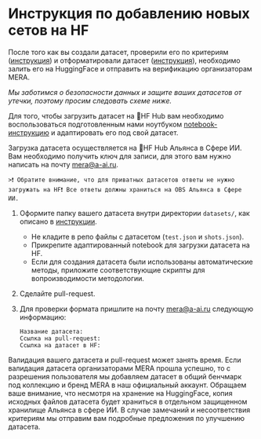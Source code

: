 # Инструкция по добавлению новых сетов на HF

После того как вы создали датасет, проверили его по критериям ([инструкция](dataset_criteria.md)) и отформатировали датасет ([инструкция](dataset_formatting.md)), необходимо залить его на HuggingFace и отправить на верификацию организаторам MERA.

*Мы заботимся о безопасности данных и защите ваших датасетов от утечки, поэтому просим следовать схеме ниже.*

Для того, чтобы загрузить датасет на 🤗HF Hub вам необходимо воспользоваться подготовленным нами ноутбуком [notebook-инструкцию](../utils/upload_dataset_to_HF.ipynb) и адаптировать его под свой датасет.

Загрузка датасета осуществляется на 🤗HF Hub Альянса в Сфере ИИ. Вам необходимо получить ключ для записи, для этого вам нужно написать на почту mera@a-ai.ru.

    >❗️ Обратите внимание, что для приватных датасетов ответы не нужно загружать на HF❗️ Все ответы должны храниться на OBS Альянса в Сфере ИИ.

1. Оформите папку вашего датасета внутри директории `datasets/`, как описано в [инструкции](dataset_formatting.md).
    - Не кладите в репо файлы с датасетом (`test.json` и `shots.json`).
    - Прикрепите адаптированный notebook для загрузки датасета на HF.
    - Если для создания датасета были использованы автоматические методы, приложите соответствующие скрипты для вопроизводимости методологии.

2. Сделайте pull-request.
3. Для проверки формата пришлите на почту mera@a-ai.ru следующую информацию:
    ```
    Название датасета:
    Ссылка на pull-request:
    Ссылка на датасет в HF:
    ```

Валидация вашего датасета и pull-request может занять время. Если валидация датасета организаторами MERA прошла успешно, то с разрешения пользователя мы добавляем датасет в общий бенчмарк под коллекцию и бренд MERA в наш официальный аккаунт. Обращаем ваше внимание, что несмотря на хранение на HuggingFace, копия исходных файлов датасета будет храниться в отдельном защищенном хранилище Альянса в сфере ИИ. В случае замечаний и несоответствия критериям мы отправим вам подробные предложения по улучшению датасета.
